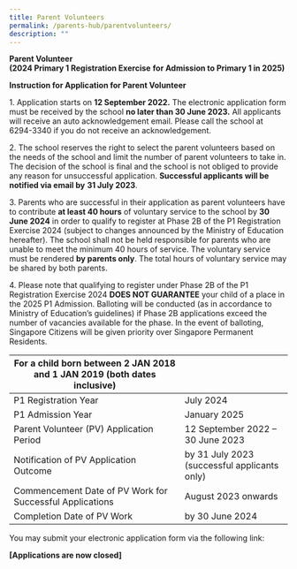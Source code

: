 ```yaml
---
title: Parent Volunteers
permalink: /parents-hub/parentvolunteers/
description: ""
---
```

**Parent Volunteer**  
**(2024 Primary 1 Registration Exercise** **for Admission to Primary 1 in 2025)**

**Instruction for Application for Parent Volunteer**

1\. Application starts on **12 September 2022.** The electronic application form must be received by the school **no later than 30 June 2023.** All applicants will receive an auto acknowledgement email. Please call the school at 6294-3340 if you do not receive an acknowledgement.

2\. The school reserves the right to select the parent volunteers based on the needs of the school and limit the number of parent volunteers to take in. The decision of the school is final and the school is not obliged to provide any reason for unsuccessful application. **Successful applicants will be notified via email by** **31 July 2023**.

3\. Parents who are successful in their application as parent volunteers have to contribute **at least 40 hours** of voluntary service to the school by **30 June 2024** in order to qualify to register at Phase 2B of the P1 Registration Exercise 2024 (subject to changes announced by the Ministry of Education hereafter). The school shall not be held responsible for parents who are unable to meet the minimum 40 hours of service. The voluntary service must be rendered **by parents only**. The total hours of voluntary service may be shared by both parents.

4\. Please note that qualifying to register under Phase 2B of the P1 Registration Exercise 2024 **DOES NOT GUARANTEE** your child of a place in the 2025 P1 Admission. Balloting will be conducted (as in accordance to Ministry of Education’s guidelines) if Phase 2B applications exceed the number of vacancies available for the phase. In the event of balloting, Singapore Citizens will be given priority over Singapore Permanent Residents.

| For a child born between 2 JAN 2018 and 1 JAN 2019 (both dates inclusive) |                                              |
|---------------------------------------------------------------------------|----------------------------------------------|
| P1 Registration Year                                                      | July 2024                                    |
| P1 Admission Year                                                         | January 2025                                 |
| Parent Volunteer (PV) Application Period                                  | 12 September 2022 – 30 June 2023             |
| Notification of PV Application Outcome                                    | by 31 July 2023 (successful applicants only) |
| Commencement Date of PV Work for Successful Applications                  | August 2023 onwards                          |
| Completion Date of PV Work                                                | by 30 June 2024                              |

You may submit your electronic application form via the following link:

**[Applications are now closed]**